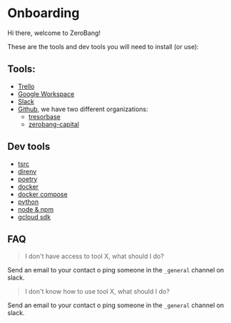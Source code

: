 # Onboarding

Hi there,  welcome to ZeroBang!

These are the tools and dev tools you will need to install (or use):

## Tools:

- [Trello](https://trello.com)
- [Google Workspace](https://workspace.google.com)
- [Slack](https://slack.com/)
- [Github](https://github.com/), we have two different organizations:
    - [tresorbase](https://github.com/tresorbase)
    - [zerobang-capital](https://github.com/zerobang-capital)

## Dev tools

- [tsrc](https://dmerejkowsky.github.io/tsrc/)
- [direnv](https://direnv.net/)
- [poetry](https://python-poetry.org/)
- [docker](https://docs.docker.com/get-docker/)
- [docker compose](https://docs.docker.com/compose/install/)
- [python](https://www.python.org/downloads/)
- [node & npm](https://docs.npmjs.com/downloading-and-installing-node-js-and-npm)
- [gcloud sdk](https://cloud.google.com/sdk/docs/install)

## FAQ

> I don't have access to tool X, what should I do?

Send an email to your contact o ping someone in the `_general` channel on slack.

> I don't know how to use tool X, what should I do?

Send an email to your contact o ping someone in the `_general` channel on slack.
